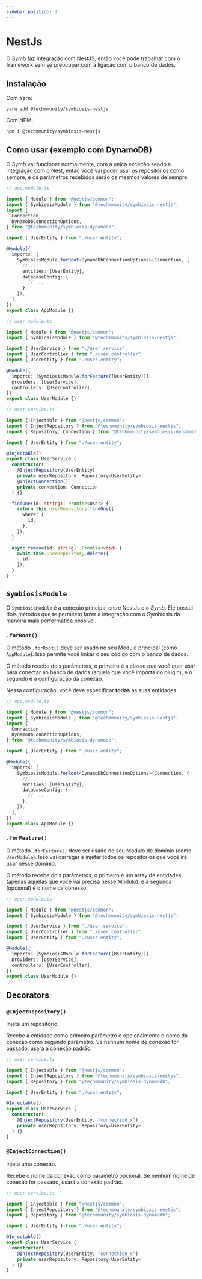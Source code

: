 ```yaml
---
sidebar_position: 1
---
```


# NestJs

O _Symb_ faz integração com NestJS, então você pode trabalhar com o framework sem se preocupar com a ligação com o banco de dados.

## Instalação

Com Yarn:

```
yarn add @techmmunity/symbiosis-nestjs
```

Com NPM:

```
npm i @techmmunity/symbiosis-nestjs
```

## Como usar (exemplo com DynamoDB)

O _Symb_ vai funcionar normalmente, com a unica exceção sendo a integração com o Nest, então você vai poder usar os repositórios como sempre, e os parâmetros recebidos serão os mesmos valores de sempre.

```ts
// app.module.ts

import { Module } from "@nestjs/common";
import { SymbiosisModule } from "@techmmunity/symbiosis-nestjs";
import {
  Connection,
  DynamoDbConnectionOptions,
} from "@techmmunity/symbiosis-dynamodb";

import { UserEntity } from "./user.entity";

@Module({
  imports: [
    SymbiosisModule.forRoot<DynamoDbConnectionOptions>(Connection, {
      // ...
      entities: [UserEntity],
      databaseConfig: {
        // ...
      },
    }),
  ],
})
export class AppModule {}
```

```ts
// user.module.ts

import { Module } from "@nestjs/common";
import { SymbiosisModule } from "@techmmunity/symbiosis-nestjs";

import { UserService } from "./user.service";
import { UserController } from "./user.controller";
import { UserEntity } from "./user.entity";

@Module({
  imports: [SymbiosisModule.forFeature([UserEntity])],
  providers: [UserService],
  controllers: [UserController],
})
export class UserModule {}
```

```ts
// user.service.ts

import { Injectable } from "@nestjs/common";
import { InjectRepository } from "@techmmunity/symbiosis-nestjs";
import { Repository, Connection } from "@techmmunity/symbiosis-dynamodb";

import { UserEntity } from "./user.entity";

@Injectable()
export class UserService {
  constructor(
    @InjectRepository(UserEntity)
    private userRepository: Repository<UserEntity>,
    @InjectConnection()
    private connection: Connection
  ) {}

  findOne(id: string): Promise<User> {
    return this.userRepository.findOne({
      where: {
        id,
      },
    });
  }

  async remove(id: string): Promise<void> {
    await this.userRepository.delete({
      id,
    });
  }
}
```

## `SymbiosisModule`

O `SymbiosisModule` é a conexão principal entre NestJs e o _Symb_. Ele possui dois métodos que te permitem fazer a integração com o Symbiosis da maneira mais performática possível.

### `.forRoot()`

O método `.forRoot()` deve ser usado no seu Module principal (como `AppModule`). Isso permite você linkar o seu código com o banco de dados.

O método recebe dois parâmetros, o primeiro é a classe que você quer usar para conectar ao banco de dados (aquela que você importa do plugin), e o segundo é a configuração da conexão.

Nessa configuração, você deve especificar **todas** as suas entidades.

```ts
// app.module.ts

import { Module } from "@nestjs/common";
import { SymbiosisModule } from "@techmmunity/symbiosis-nestjs";
import {
  Connection,
  DynamoDbConnectionOptions,
} from "@techmmunity/symbiosis-dynamodb";

import { UserEntity } from "./user.entity";

@Module({
  imports: [
    SymbiosisModule.forRoot<DynamoDbConnectionOptions>(Connection, {
      // ...
      entities: [UserEntity],
      databaseConfig: {
        // ...
      },
    }),
  ],
})
export class AppModule {}
```

### `.forFeature()`

O método `.forFeature()` deve ser usado no seu Modulo de domínio (como `UserModule`). Isso vai carregar e injetar todos os repositórios que você irá usar nesse dominio.

O método recebe dois parâmetros, o primeiro é um array de entidades (apenas aquelas que você vai precisa nesse Modulo), e a segunda (opcional) é o nome da conexão.

```ts
// user.module.ts

import { Module } from "@nestjs/common";
import { SymbiosisModule } from "@techmmunity/symbiosis-nestjs";

import { UserService } from "./user.service";
import { UserController } from "./user.controller";
import { UserEntity } from "./user.entity";

@Module({
  imports: [SymbiosisModule.forFeature([UserEntity])],
  providers: [UserService],
  controllers: [UserController],
})
export class UserModule {}
```

## Decorators

### `@InjectRepository()`

Injeta um repositório.

Recebe a entidade como primeiro parâmetro e opcionalmente o nome da conexão como segundo parâmetro. Se nenhum nome de conexão for passado, usará a conexão padrão.

```ts
// user.service.ts

import { Injectable } from "@nestjs/common";
import { InjectRepository } from "@techmmunity/symbiosis-nestjs";
import { Repository } from "@techmmunity/symbiosis-dynamodb";

import { UserEntity } from "./user.entity";

@Injectable()
export class UserService {
  constructor(
    @InjectRepository(UserEntity, "connection_x")
    private userRepository: Repository<UserEntity>
  ) {}
}
```

### `@InjectConnection()`

Injeta uma conexão.

Recebe o nome da conexão como parâmetro opcional. Se nenhum nome de conexão for passado, usará a conexão padrão.

```ts
// user.service.ts

import { Injectable } from "@nestjs/common";
import { InjectRepository } from "@techmmunity/symbiosis-nestjs";
import { Repository } from "@techmmunity/symbiosis-dynamodb";

import { UserEntity } from "./user.entity";

@Injectable()
export class UserService {
  constructor(
    @InjectRepository(UserEntity, "connection_x")
    private userRepository: Repository<UserEntity>
  ) {}
}
```
